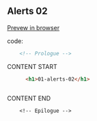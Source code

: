   
## Alerts 02

<a href="https://kissjgabi.github.io/B6strap/beginner/$01-02-alerts.html" target="_blank">Prevew in browser</a>

code:

```html
    <!-- Prologue -->
```  
CONTENT START  
```html
      <h1>01-alerts-02</h1>	
	


```  
CONTENT END  
```
    <!-- Epilogue -->
```  
